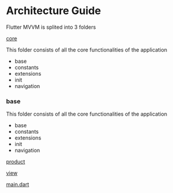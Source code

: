# Architecture Guide

Flutter MVVM is splited into 3 folders

[core] 

This folder consists of all the core functionalities of the application
- base
- constants
- extensions
- init
- navigation

### base

This folder consists of all the core functionalities of the application
- base
- constants
- extensions
- init
- navigation


[product]

[view]

[main.dart]


[core]: <https://github.com/RabbitRk/Flutter-MVVM/tree/master/lib/core>
[product]: <https://github.com/RabbitRk/Flutter-MVVM/tree/master/lib/product>
[view]: <https://github.com/RabbitRk/Flutter-MVVM/tree/master/lib/view>
[main.dart]: <https://github.com/RabbitRk/Flutter-MVVM/tree/master/lib/main.dart>
